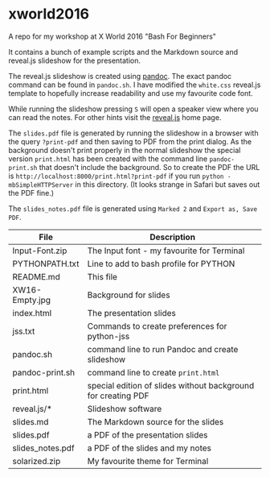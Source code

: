 # xworld2016

A repo for my workshop at X World 2016 "Bash For Beginners"

It contains a bunch of example scripts and the Markdown source and
reveal.js slideshow for the presentation.

The reveal.js slideshow is created using [pandoc](http://pandoc.org).
The exact pandoc command can be found in `pandoc.sh`. I have modified
the `white.css` reveal.js template to hopefully increase readability 
and use my favourite code font.

While running the slideshow pressing `S` will open a speaker view where 
you can read the notes. For other hints visit the 
[reveal.js](http://lab.hakim.se/reveal-js/#/) home page.

The `slides.pdf` file is generated by running the slideshow in  a
browser with the query `?print-pdf` and then saving to PDF from the
print dialog. As the background doesn't print properly in the normal
slideshow the special version `print.html` has been created with the
command line `pandoc-print.sh` that doesn't include the background. So
to create the PDF the URL is
`http://localhost:8000/print.html?print-pdf` if you run 
`python -mbSimpleHTTPServer` in this directory. (It looks strange in Safari 
but saves out the PDF fine.)

The `slides_notes.pdf` file is generated using `Marked 2` and 
`Export as, Save PDF`.

| File                 | Description                                |
| -------------------- | ------------------------------------------ |
| Input-Font.zip       | The Input font - my favourite for Terminal |
| PYTHONPATH.txt       | Line to add to bash profile for PYTHON |
| README.md            | This file |
| XW16-Empty.jpg       | Background for slides |
| index.html           | The presentation slides |
| jss.txt              | Commands to create preferences for python-jss |
| pandoc.sh            | command line to run Pandoc and create slideshow |
| pandoc-print.sh      | command line to create `print.html` |
| print.html           | special edition of slides without background for creating PDF |
| reveal.js/*          | Slideshow software |
| slides.md            | The Markdown source for the slides |
| slides.pdf           | a PDF of the presentation slides |
| slides_notes.pdf     | a PDF of the slides and my notes |
| solarized.zip        | My favourite theme for Terminal |
